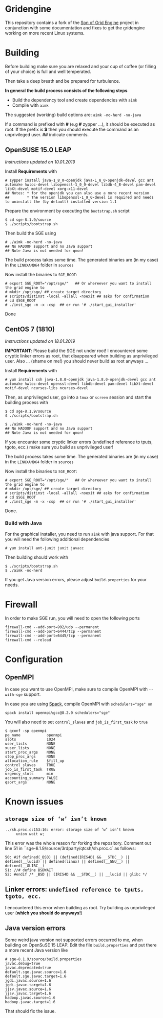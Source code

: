# Gridengine

This repository contains a fork of the [Son of Grid Engine](https://arc.liv.ac.uk/trac/SGE) project in conjunction with some documentation and fixes to get the gridengine working on more recent Linux systems.

# Building

Before building make sure you are relaxed and your cup of coffee (or filling of your choice) is full and well temperated.

Then take a deep breath and be prepared for turbulence.

**In general the build process consists of the following steps**

* Build the dependency tool and create dependencies with `aimk`
* Compile with `aimk`

The suggested (working) build options are: `aimk -no-herd -no-java`

If a command is prefixed with **#** (e.g **#** zypper ...), it should be executed as root.
If the prefix is **$** then you should execute the command as an unprivileged user.
**##** indicate comments.

## OpenSUSE 15.0 LEAP

*Instructions updated on 10.01.2019*

Install **Requirements** with

    # zypper install java-1_8_0-openjdk java-1_8_0-openjdk-devel gcc ant automake hwloc-devel libopenssl-1_0_0-devel libdb-4_8-devel pam-devel libXt-devel motif-devel xorg-x11-devel
	## Notes: * for the openjdk you can also use a more recent version
	##        * The version libopenssl-1_0_0-devel is required and needs to uninstall the (by default) installed version 1.1

Prepare the environment by executing the `bootstrap.sh` script

    $ cd sge-8.1.9/source
    $ ./scripts/bootstrap.sh

Then build the SGE using

    # ./aimk -no-herd -no-java
    ## No HADOOP support and no Java support
    ## Note Java is not needed for qmon!

The build process takes some time. The generated binaries are (in my case) in the `LINUXAMD64` folder in `sources`

Now install the binaries to `SGE_ROOT`:

    # export SGE_ROOT="/opt/sge/"   ## Or whereever you want to install the grid engine to
    # mkdir /opt/sge/ ## create target directory
	# scripts/distinst -local -allall -noexit ## asks for confirmation
    # cd $SGE_ROOT
    # ./inst_sge -m -x -csp  ## or run '# ./start_gui_installer'

Done

## CentOS 7 (1810)

*Instructions updated on 18.01.2019*

**IMPORTANT**: Please build the SGE not under root! I encountered some cryptic linker errors as root, that disappeared when building as unprivileged user. Also ... (shame on me!) you should never build as root anyways ...

Install **Requirements** with

    # yum install csh java-1.8.0-openjdk java-1.8.0-openjdk-devel gcc ant automake hwloc-devel openssl-devel libdb-devel pam-devel libXt-devel motif-devel ncurses-libs ncurses-devel

Then, as unprivileged user, go into a `tmux` or `screen` session and start the building process with

    $ cd sge-8.1.9/source
    $ ./scripts/bootstrap.sh

    $ ./aimk -no-herd -no-java
    ## No HADOOP support and no Java support
    ## Note Java is not needed for qmon!

If you encounter some cryptic linker errors (undefined reference to tputs, tgoto, ecc.) make sure you build as unprivileged user!

The build process takes some time. The generated binaries are (in my case) in the `LINUXAMD64` folder in `sources`

Now install the binaries to `SGE_ROOT`:

    # export SGE_ROOT="/opt/sge/"   ## Or whereever you want to install the grid engine to
    # mkdir /opt/sge/ ## create target directory
    # scripts/distinst -local -allall -noexit ## asks for confirmation
    # cd $SGE_ROOT
    # ./inst_sge -m -x -csp  ## or run '# ./start_gui_installer'

Done.

### Build with Java

For the graphical installer, you need to run `aimk` with java support. For that you will need the following additional dependencies

    # yum install ant-junit junit javacc

Then building should work with

    $ ./scripts/bootstrap.sh
    $ ./aimk -no-herd

If you get Java version errors, please adjust `build.properties` for your needs.

# Firewall

In order to make SGE run, you will need to open the following ports

    firewall-cmd --add-port=992/udp --permanent
    firewall-cmd --add-port=6444/tcp --permanent
    firewall-cmd --add-port=6445/tcp --permanent
    firewall-cmd --reload

# Configuration

## OpenMPI

In case you want to use OpenMPI, make sure to compile OpenMPI with `--with-sge` support.

In case you are using [Spack](https://spack.io), compile OpenMPI with `schedulers="sge" on`

    spack install openmpi%gcc@8.2.0 schedulers="sge"

You will also need to set `control_slaves` and `job_is_first_task` to `true`

    $ qconf -sp openmpi
    pe_name            openmpi
    slots              1024
    user_lists         NONE
    xuser_lists        NONE
    start_proc_args    NONE
    stop_proc_args     NONE
    allocation_rule    $fill_up
    control_slaves     TRUE
    job_is_first_task  TRUE
    urgency_slots      min
    accounting_summary FALSE
    qsort_args         NONE

# Known issues

## `storage size of ‘w’ isn’t known`

    ../sh.proc.c:153:16: error: storage size of ‘w’ isn’t known
         union wait w;

This error was the whole reason for forking the repository. Comment out line 51 in ``sge-8.1.9/source/3rdparty/qtcsh/sh.proc.c` as follows:

    50: #if defined(_BSD) || (defined(IRIS4D) && __STDC__) || defined(__lucid) || defined(linux) || defined(__GNU__) || defined(__GLIBC__)
    51: //# define BSDWAIT
    52: #endif /* _BSD || (IRIS4D && __STDC__) || __lucid || glibc */

## Linker errors: `undefined reference to tputs, tgoto, ecc.`

I encountered this error when building as root. Try building as unprivileged user (**which you should do anyways!**)

## Java version errors

Some weird java version not supported errors occurred to me, when building on OpenSuSE 15 LEAP. Edit the file `build.properties` and put there a more recent Java version like

    # sge-8.1.9/source/build.properties
    javac.debug=true
    javac.deprecated=true
    default.sge.javac.source=1.6
    default.sge.javac.target=1.6
    jgdi.javac.source=1.6
    jgdi.javac.target=1.6
    jjsv.javac.source=1.6
    jjsv.javac.target=1.6
    hadoop.javac.source=1.6
    hadoop.javac.target=1.6

That should fix the issue.
